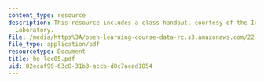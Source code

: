 ```yaml
---
content_type: resource
description: This resource includes a class handout, courtesy of the Idaho National
  Laboratory.
file: /media/https%3A/open-learning-course-data-rc.s3.amazonaws.com/22-313j-thermal-hydraulics-in-power-technology-spring-2007/82ecaf9963c831b3accbd8c7acad1854_ho_lec05.pdf
file_type: application/pdf
resourcetype: Document
title: ho_lec05.pdf
uid: 82ecaf99-63c8-31b3-accb-d8c7acad1854
---
```

